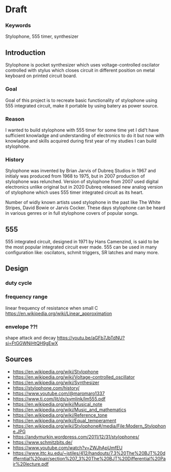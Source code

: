 # Draft

### Keywords
Stylophone, 555 timer, synthesizer

## Introduction
Stylophone is pocket synthesizer which uses voltage-controlled oscilator controlled with stylus which closes circuit in different position on metal keyboard on printed circuit board.

### Goal
Goal of this project is to recreate basic functionality of stylophone using 555 integrated circuit, make it portable by using batery as power source.

### Reason
I wanted to build stylophone with 555 timer for some time yet I did't have sufficient knowladge and understanding of electronics to do it but now with knowladge and skills acquired during first year of my studies I can build stylophone.

### History
Stylophone was invented by Brian Jarvis of Dubreq Studios in 1967 and initialy was produced from 1968 to 1975, but in 2007 production of stylophone was relunched. Version of stylophone from 2007 used digital electronics unlike original but in 2020 Dubreq released new analog version of stylophone which uses 555 timer integrated circuit as its heart.

Number of widly known artists used stylophone in the past like The White Stripes, David Bowie or Jarvis Cocker. These days stylophone can be heard in various genres or in full stylophone covers of popular songs.

## 555
555 integrated circuit, designed in 1971 by Hans Camenzind, is said to be the most popular integrated circuit ever made. 555 can be used in many configuration like: oscilators, schmit triggers, SR latches and many more.
## Design
### duty cycle
### frequency range
linear frequency of resistance when small C 
https://en.wikipedia.org/wiki/Linear_approximation
### envelope ??!
shape attack and decay
    https://youtu.be/aGFb7JbTdNU?si=FtGGWNiHtQH9gEwX

## Sources
- https://en.wikipedia.org/wiki/Stylophone
- https://en.wikipedia.org/wiki/Voltage-controlled_oscillator
- https://en.wikipedia.org/wiki/Synthesizer
- https://stylophone.com/history/
- https://www.youtube.com/@maromaro1337
- https://www.ti.com/lit/ds/symlink/lm555.pdf
- https://en.wikipedia.org/wiki/Musical_note
- https://en.wikipedia.org/wiki/Music_and_mathematics
- https://en.wikipedia.org/wiki/Reference_tone
- https://en.wikipedia.org/wiki/Equal_temperament
- https://en.wikipedia.org/wiki/Stylophone#/media/File:Modern_Stylophone.JPG
- https://andymurkin.wordpress.com/2011/12/31/stylophones/
- https://www.schmitzbits.de/
- https://www.youtube.com/watch?v=ZWJhApUmfEU
- https://www.ittc.ku.edu/~jstiles/412/handouts/7.3%20The%20BJT%20differntial%20pair/section%207_3%20The%20BJT%20Differential%20Pair%20lecture.pdf

